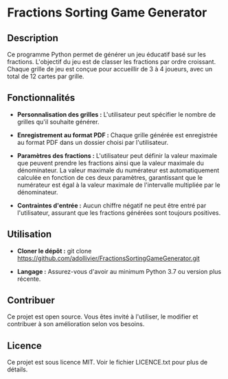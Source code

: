 Fractions Sorting Game Generator
================================


Description
-----------
Ce programme Python permet de générer un jeu éducatif basé sur les fractions. L'objectif du jeu est de classer les 
fractions par ordre croissant. Chaque grille de jeu est conçue pour accueillir de 3 à 4 joueurs, avec un total de 
12 cartes par grille.


Fonctionnalités
--------------
- **Personnalisation des grilles :** L'utilisateur peut spécifier le nombre de grilles qu'il souhaite générer.
  
- **Enregistrement au format PDF :** Chaque grille générée est enregistrée au format PDF dans un dossier choisi par 
l'utilisateur.

- **Paramètres des fractions :** L'utilisateur peut définir la valeur maximale que peuvent prendre les fractions ainsi 
que la valeur maximale du dénominateur. La valeur maximale du numérateur est automatiquement calculée en fonction de 
ces deux paramètres, garantissant que le numérateur est égal à la valeur maximale de l'intervalle multipliée par le 
dénominateur.

- **Contraintes d'entrée :** Aucun chiffre négatif ne peut être entré par l'utilisateur, assurant que les fractions 
générées sont toujours positives.


Utilisation
-----------
- **Cloner le dépôt :** git clone https://github.com/adollivier/FractionsSortingGameGenerator.git

- **Langage :** Assurez-vous d'avoir au minimum Python 3.7 ou version plus récente.


Contribuer
-----------
Ce projet est open source. Vous êtes invité à l'utiliser, le modifier et contribuer à son amélioration selon vos besoins.


Licence
-----------
Ce projet est sous licence MIT. Voir le fichier LICENCE.txt pour plus de détails.